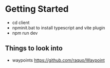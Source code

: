 # Getting Started
* cd client
* npminit.bat to install  typescript and vite plugin
* npm run dev
## Things to look into
* waypoints https://github.com/raquo/Waypoint